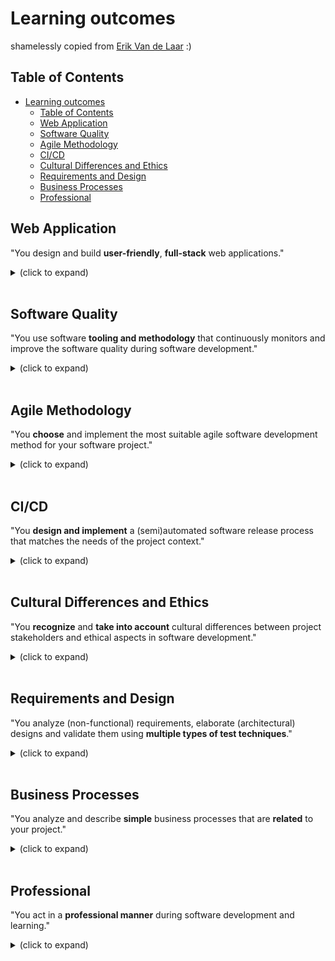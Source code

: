 # Learning outcomes
shamelessly copied from [Erik Van de Laar](https://github.com/tick-github/tick-documentation/blob/main/dict/learning-outcomes.md) :)
## Table of Contents
- [Learning outcomes](#learning-outcomes)
  - [Table of Contents](#table-of-contents)
  - [Web Application](#web-application)
  - [Software Quality](#software-quality)
  - [Agile Methodology](#agile-methodology)
  - [CI/CD](#cicd)
  - [Cultural Differences and Ethics](#cultural-differences-and-ethics)
  - [Requirements and Design](#requirements-and-design)
  - [Business Processes](#business-processes)
  - [Professional](#professional)

## Web Application
"You design and build **user-friendly**, **full-stack** web applications."

<details>
    <summary>(click to expand)</summary> 
    <table>
        <tr>
            <th>Keyword</th>
            <th>Explanation</th>
        </tr>
        <tr>
            <td>User Friendly</td>
            <td>You apply best practices when creating user interfaces and basic user experience testing and development techniques.</td>
        </tr>
        <tr>
            <td>Full-stack</td>
            <td>You design and build a full stack application using a commonly accepted front end Javascript framework and back end application implementing relevant communication protocols, persistence of data by usage of ORM and addressing asynchronous communication issues.</td>
    </table> 
</details>
<br />

## Software Quality
"You use software **tooling and methodology** that continuously monitors and improve the software quality during software development."

<details>
    <summary>(click to expand)</summary> 
    <table>
        <tr>
            <th>Keyword</th>
            <th>Explanation</th>
        </tr>
        <tr>
            <td>Tooling and methodology</td>
            <td>Carry out, monitor and report on unit integration, regression and system tests, with attention for security and performance aspects, as well as applying static code analysis and code reviews.</td>
        </tr>
    </table> 
</details>
<br />

## Agile Methodology

"You **choose** and implement the most suitable agile software development method for your software project."

<details>
    <summary>(click to expand)</summary> 
    <table>
        <tr>
            <th>Keyword</th>
            <th>Explanation</th>
        </tr>
        <tr>
            <td>Choose</td>
            <td>You are aware of the most popular agile methods and their underlying agile principles. Your choice of a method is motivated and based on well-defined selection criteria and context analyses.</td>
        </tr>
    </table> 
</details>
<br />

## CI/CD
"You **design and implement** a (semi)automated software release process that matches the needs of the project context."

<details>
    <summary>(click to expand)</summary> 
    <table>
        <tr>
            <th>Keyword</th>
            <th>Explanation</th>
        </tr>
        <tr>
            <td>Design and implement</td>
            <td>You design a release process and implement a continuous integration and deployment solution (using e.g. Gitlab CI and Docker).</td>
        </tr>
    </table> 
</details>
<br />

## Cultural Differences and Ethics
"You **recognize** and **take into account** cultural differences between project stakeholders and ethical aspects in software development."

<details>
    <summary>(click to expand)</summary> 
    <table>
        <tr>
            <th>Keyword</th>
            <th>Explanation</th>
        </tr>
        <tr>
            <td>Recognize</td>
            <td>Recognition is based on theoretically substantiated awareness of cultural differences and ethical aspects in software engineering.</td>
        </tr>
        <tr>
            <td>Take into account</td>
            <td>Adapt your communication, working, and behavior styles to reflect project stakeholders from different cultures. Address one of the standard Programming Ethical Guidelines (e.g., ACM Code of Ethics and Professional Conduct) in your work.</td>
        </tr>
    </table> 
</details>
<br />

## Requirements and Design
"You analyze (non-functional) requirements, elaborate (architectural) designs and validate them using **multiple types of test techniques**."

<details>
    <summary>(click to expand)</summary> 
    <table>
        <tr>
            <th>Keyword</th>
            <th>Explanation</th>
        </tr>
        <tr>
            <td>Multiple types of test techniques</td>
            <td>You apply user acceptance testing and stakeholder feedback to validate the quality of the requirements. You evaluate the quality of the design (e.g., by testing or prototyping) taking into account the formulated quality properties like security and performance.</td>
        </tr>
    </table> 
</details>
<br />

## Business Processes
"You analyze and describe **simple** business processes that are **related** to your project."

<details>
    <summary>(click to expand)</summary> 
    <table>
        <tr>
            <th>Keyword</th>
            <th>Explanation</th>
        </tr>
        <tr>
            <td>Simple</td>
            <td> Involving stakeholders, predominantly sequential processes with one or two alternative paths.</td>
        </tr>
        <tr>
            <td>Related</td>
            <td>Business processes during which the software that you are developing will be used (business processes that the software must support by fully or partially automating them).</td>
        </tr>
        <tr>
            <td></td>
            <td>or</td>
        </tr>
        <tr>
            <td></td>
            <td>Business processes needed for the success of your software development project (e.g. product release, market release, financial assurance).</td>
        </tr>
    </table> 
</details>
<br />

## Professional
"You act in a **professional manner** during software development and learning."

<details>
    <summary>(click to expand)</summary> 
    <table>
        <tr>
            <th>Keyword</th>
            <th>Explanation</th>
        </tr>
        <tr>
            <td>Professional manner</td>
            <td>You develop software as a team effort according to a prescribed software methodology and following team agreements. You are able to track your work progress and communicate your progress with the team. You actively ask and apply feedback from stakeholders and advise them on the most optimal technical and design (architectural) solutions. You choose and substantiate solutions for a given problem.</td>
        </tr>
    </table> 
</details>
<br />
